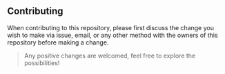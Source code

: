 ## Contributing

When contributing to this repository, please first discuss the change you wish to make via issue, email, or any other method with the owners of this repository
before making a change.

> Any positive changes are welcomed, feel free to explore the possibilities!
